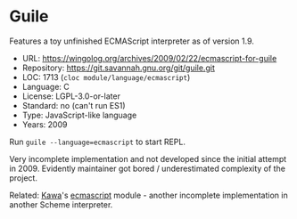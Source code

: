 # Guile

Features a toy unfinished ECMAScript interpreter as of version 1.9.

* URL:        https://wingolog.org/archives/2009/02/22/ecmascript-for-guile
* Repository: https://git.savannah.gnu.org/git/guile.git
* LOC:        1713 (`cloc module/language/ecmascript`)
* Language:   C
* License:    LGPL-3.0-or-later
* Standard:   no (can't run ES1)
* Type:       JavaScript-like language
* Years:      2009

Run `guile --language=ecmascript` to start REPL.

Very incomplete implementation and not developed since the initial attempt in 2009.
Evidently maintainer got bored / underestimated complexity of the project.

Related: [Kawa](https://www.gnu.org/software/kawa/)'s [ecmascript](https://gitlab.com/kashell/Kawa/-/tree/master/gnu/ecmascript)
module - another incomplete implementation in another Scheme interpreter.
